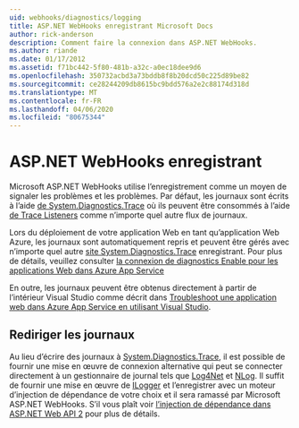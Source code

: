 ```yaml
---
uid: webhooks/diagnostics/logging
title: ASP.NET WebHooks enregistrant Microsoft Docs
author: rick-anderson
description: Comment faire la connexion dans ASP.NET WebHooks.
ms.author: riande
ms.date: 01/17/2012
ms.assetid: f71bc442-5f80-481b-a32c-a0ec18dee9d6
ms.openlocfilehash: 350732acbd3a73bddb8f8b20dcd50c225d89be82
ms.sourcegitcommit: ce28244209db8615bc9bdd576a2e2c88174d318d
ms.translationtype: MT
ms.contentlocale: fr-FR
ms.lasthandoff: 04/06/2020
ms.locfileid: "80675344"
---
```

# <a name="aspnet-webhooks-logging"></a>ASP.NET WebHooks enregistrant

Microsoft ASP.NET WebHooks utilise l’enregistrement comme un moyen de signaler les problèmes et les problèmes. Par défaut, les journaux sont écrits à l’aide [de System.Diagnostics.Trace](https://msdn.microsoft.com/library/system.diagnostics.trace) où ils peuvent être consommés à l’aide [de Trace Listeners](https://msdn.microsoft.com/library/system.diagnostics.tracelistener.aspx) comme n’importe quel autre flux de journaux.

Lors du déploiement de votre application Web en tant qu’application Web Azure, les journaux sont automatiquement repris et peuvent être gérés avec n’importe quel autre [site System.Diagnostics.Trace](https://msdn.microsoft.com/library/system.diagnostics.trace) enregistrant. Pour plus de détails, veuillez consulter [la connexion de diagnostics Enable pour les applications Web dans Azure App Service](https://azure.microsoft.com/documentation/articles/web-sites-enable-diagnostic-log/)

En outre, les journaux peuvent être obtenus directement à partir de l’intérieur Visual Studio comme décrit dans [Troubleshoot une application web dans Azure App Service en utilisant Visual Studio](https://azure.microsoft.com/documentation/articles/web-sites-dotnet-troubleshoot-visual-studio/#webserverlogs).

## <a name="redirecting-logs"></a>Rediriger les journaux

Au lieu d’écrire des journaux à [System.Diagnostics.Trace](https://msdn.microsoft.com/library/system.diagnostics.trace), il est possible de fournir une mise en œuvre de connexion alternative qui peut se connecter directement à un gestionnaire de journal tels que [Log4Net](http://logging.apache.org/log4net/) et [NLog](http://nlog-project.org/). Il suffit de fournir une mise en œuvre de [ILogger](https://github.com/aspnet/AspNetWebHooks/blob/master/src/Microsoft.AspNet.WebHooks.Common/Diagnostics/ILogger.cs) et l’enregistrer avec un moteur d’injection de dépendance de votre choix et il sera ramassé par Microsoft ASP.NET WebHooks. S’il vous plaît voir [l’injection de dépendance dans ASP.NET Web API 2](https://www.asp.net/web-api/overview/advanced/dependency-injection) pour plus de détails.
